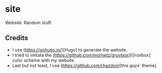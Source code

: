 # site
Website. Random stuff.

## Credits
* I use (https://gohugo.io/)[Hugo] to generate the website.
* I tried to imitate the (https://github.com/morhetz/gruvbox)[Gruvbox] color scheme with my website.
* Last but not least, I use (https://github.com/rhazdon)[this guys' theme].

